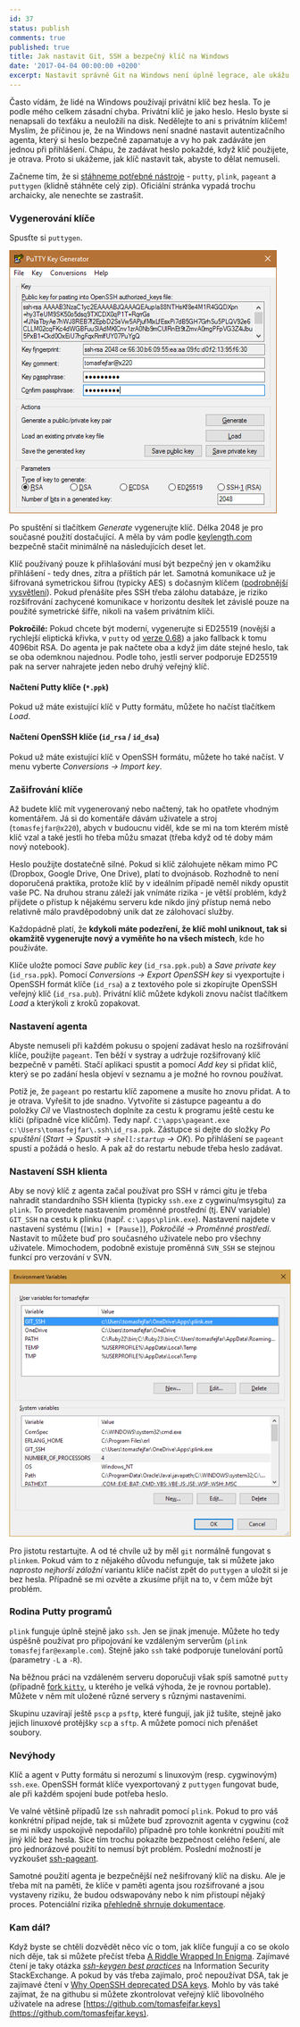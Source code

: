 ```yaml
---
id: 37
status: publish
comments: true
published: true
title: Jak nastavit Git, SSH a bezpečný klíč na Windows 
date: '2017-04-04 00:00:00 +0200'
excerpt: Nastavit správně Git na Windows není úplně legrace, ale ukážu vám, jak na to. Na konci budete mít lepší a bezpečnější řešení, které zapadá do Windows ekosystému.   
---
```


Často vídám, že lidé na Windows používají privátní klíč bez hesla. To je podle mého celkem zásadní chyba. Privátní klíč je jako heslo. Heslo byste si nenapsali do texťáku a neuložili na disk. Nedělejte to ani s privátním klíčem! Myslím, že příčinou je, že na Windows není snadné nastavit autentizačního agenta, který si heslo bezpečně zapamatuje a vy ho pak zadáváte jen jednou při přihlášení. Chápu, že zadávat heslo pokaždé, když klíč použijete, je otrava. Proto si ukážeme, jak klíč nastavit tak, abyste to dělat nemuseli.  

Začneme tím, že si [stáhneme potřebné nástroje](http://www.chiark.greenend.org.uk/~sgtatham/putty/latest.html) - `putty`, `plink`, `pageant` a `puttygen` (klidně stáhněte celý zip). Oficiální stránka vypadá trochu archaicky, ale nenechte se zastrašit. 

### Vygenerování klíče

Spusťte si `puttygen`.

![Image](/images/posts/git-ssh-key/puttygen.png)

Po spuštění si tlačítkem *Generate* vygenerujte klíč. Délka 2048 je pro současné použití dostačující. A měla by vám podle [keylength.com](https://www.keylength.com/en/compare/) bezpečně stačit minimálně na následujících deset let. 

Klíč používaný pouze k přihlašování musí být bezpečný jen v okamžiku přihlášení - tedy dnes, zítra a příštích pár let. Samotná komunikace už je šifrovaná symetrickou šifrou (typicky AES) s dočasným klíčem ([podrobnější vysvětlení](https://www.digitalocean.com/community/tutorials/understanding-the-ssh-encryption-and-connection-process)). Pokud přenášíte přes SSH třeba zálohu databáze, je riziko rozšifrování zachycené komunikace v horizontu desítek let závislé pouze na použité symetrické šifře, nikoli na vašem privátním klíči.  

**Pokročilé:** Pokud chcete být moderní, vygenerujte si ED25519 (novější a rychlejší eliptická křivka, v `putty` od [verze 0.68](http://www.chiark.greenend.org.uk/~sgtatham/putty/changes.html)) a jako fallback k tomu 4096bit RSA. Do agenta je pak načtete oba a když jim dáte stejné heslo, tak se oba odemknou najednou. Podle toho, jestli server podporuje ED25519 pak na server nahrajete jeden nebo druhý veřejný klíč. 

#### Načtení Putty klíče (`*.ppk`)

Pokud už máte existující klíč v Putty formátu, můžete ho načíst tlačítkem *Load*. 

#### Načtení OpenSSH klíče (`id_rsa` / `id_dsa`)

Pokud už máte existující klíč v OpenSSH formátu, můžete ho také načíst. V menu vyberte *Conversions → Import key*. 

### Zašifrování klíče

Až budete klíč mít vygenerovaný nebo načtený, tak ho opatřete vhodným komentářem. Já si do komentáře dávám uživatele a stroj (`tomasfejfar@x220`), abych v budoucnu viděl, kde se mi na tom kterém místě klíč vzal a také jestli ho třeba můžu smazat (třeba když od té doby mám nový notebook). 

Heslo použijte dostatečně silné. Pokud si klíč zálohujete někam mimo PC (Dropbox, Google Drive, One Drive), platí to dvojnásob. Rozhodně to není doporučená praktika, protože klíč by v ideálním případě neměl nikdy opustit vaše PC. Na druhou stranu záleží jak vnímáte rizika - je větší problém, když přijdete o přístup k nějakému serveru kde nikdo jiný přístup nemá nebo relativně málo pravděpodobný unik dat ze zálohovací služby. 
     
Každopádně platí, že **kdykoli máte podezření, že klíč mohl uniknout, tak si okamžitě vygenerujte nový a vyměňte ho na všech místech**, kde ho používáte. 

Klíče uložte pomocí *Save public key* (`id_rsa.ppk.pub`) a *Save private key* (`id_rsa.ppk`). Pomocí *Conversions → Export OpenSSH key* si vyexportujte i OpenSSH formát klíče (`id_rsa`) a z textového pole si zkopírujte OpenSSH veřejný klíč (`id_rsa.pub`). Privátní klíč můžete kdykoli znovu načíst tlačítkem *Load* a kterýkoli z kroků zopakovat.  

### Nastavení agenta

Abyste nemuseli při každém pokusu o spojení zadávat heslo na rozšifrování klíče, použijte `pageant`. Ten běží v systray a udržuje rozšifrovaný klíč bezpečně v paměti. Stačí aplikaci spustit a pomocí *Add key* si přidat klíč, který se po zadání hesla objeví v seznamu a je možné ho rovnou používat. 

Potíž je, že `pageant` po restartu klíč zapomene a musíte ho znovu přidat. A to je otrava. Vyřešit to jde snadno. Vytvoříte si zástupce pageantu a do položky *Cíl* ve Vlastnostech doplníte za cestu k programu ještě cestu ke klíči (případně více klíčům). Tedy např. `C:\apps\pageant.exe c:\Users\tomasfejfar\.ssh\id_rsa.ppk`. Zástupce si dejte do složky *Po spuštění* (*Start → Spustit → `shell:startup` → OK*). Po přihlášení se `pageant` spustí a požádá o heslo. A pak až do restartu nebude třeba heslo zadávat. 

### Nastavení SSH klienta

Aby se nový klíč z agenta začal používat pro SSH v rámci gitu je třeba nahradit standardního SSH klienta (typicky `ssh.exe` z cygwinu/msysgitu) za `plink`. To provedete nastavením proměnné prostřední (tj. ENV variable) `GIT_SSH` na cestu k plinku (např. `c:\apps\plink.exe`). Nastavení najdete v nastavení systému (`[Win] + [Pause]`), *Pokročilé → Proměnné prostředí*. Nastavit to můžete buď pro současného uživatele nebo pro všechny uživatele. Mimochodem, podobně existuje proměnná `SVN_SSH` se stejnou funkcí pro verzování v SVN. 

![Image](/images/posts/git-ssh-key/env-var.png)

Pro jistotu restartujte. A od té chvíle už by měl `git` normálně fungovat s `plinkem`. Pokud vám to z nějakého důvodu nefunguje, tak si můžete jako *naprosto nejhorší záložní* variantu klíče načíst zpět do `puttygen` a uložit si je bez hesla. Případně se mi ozvěte a zkusíme přijít na to, v čem může být problém. 

### Rodina Putty programů

`plink` funguje úplně stejně jako `ssh`. Jen se jinak jmenuje. Můžete ho tedy úspěšně používat pro připojování ke vzdáleným serverům (`plink tomasfejfar@example.com`). Stejně jako `ssh` také podporuje tunelování portů (parametry `-L` a `-R`).

Na běžnou práci na vzdáleném serveru doporučuji však spíš samotné `putty` (případně [fork `kitty`](http://kitty.9bis.net/), u kterého je velká výhoda, že je rovnou portable). Můžete v něm mít uložené různé servery s různými nastaveními.  

Skupinu uzavírají ještě `pscp` a `psftp`, které fungují, jak již tušíte, stejně jako jejich linuxové protějšky `scp` a `sftp`. A můžete pomocí nich přenášet soubory. 

### Nevýhody

Klíč a agent v Putty formátu si nerozumí s linuxovým (resp. cygwinovým) `ssh.exe`. OpenSSH formát klíče vyexportovaný z `puttygen` fungovat bude, ale při každém spojení bude potřeba heslo. 

Ve valné většině případů lze `ssh` nahradit pomocí `plink`. Pokud to pro váš konkrétní případ nejde, tak si můžete buď zprovoznit agenta v cygwinu (což se mi nikdy uspokojivě nepodařilo) případně pro tohle konkrétní použití mít jiný klíč bez hesla. Sice tím trochu pokazíte bezpečnost celého řešení, ale pro jednorázové použití to nemusí být problém. Poslední možností je vyzkoušet [ssh-pageant](https://github.com/cuviper/ssh-pageant). 

Samotné použití agenta je bezpečnější než nešifrovaný klíč na disku. Ale je třeba mít na paměti, že klíče v paměti agenta jsou rozšifrované a jsou vystaveny riziku, že budou odswapovány nebo k nim přistoupí nějaký proces. Potenciální rizika [přehledně shrnuje dokumentace](https://the.earth.li/~sgtatham/putty/0.60/htmldoc/Chapter9.html#pageant-security).  

### Kam dál?

Když byste se chtěli dozvědět něco víc o tom, jak klíče fungují a co se okolo nich děje, tak si můžete přečíst třeba [A Riddle Wrapped In Enigma](https://eprint.iacr.org/2015/1018.pdf). Zajímavé čtení je taky otázka [*ssh-keygen best practices*](https://security.stackexchange.com/questions/143442/ssh-keygen-best-practices) na Information Security StackExchange. A pokud by vás třeba zajímalo, proč nepoužívat DSA, tak je zajímavé čtení v [Why OpenSSH deprecated DSA keys](https://security.stackexchange.com/questions/112802/why-openssh-deprecated-dsa-keys). Mohlo by vás také zajímat, že na githubu si můžete zkontrolovat veřejný klíč libovolného uživatele na adrese [https://github.com/tomasfejfar.keys](https://github.com/tomasfejfar.keys). 

